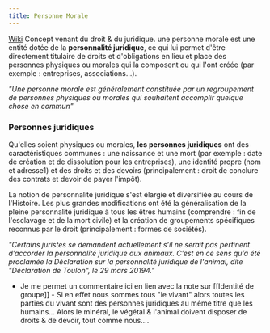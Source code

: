 ```yaml
---
title: Personne Morale
---
```


[Wiki](https://fr.wikipedia.org/wiki/Personne_morale)
Concept venant du droit & du juridique. une personne morale est une entité dotée de la **personnalité juridique**, ce qui lui permet d'être directement titulaire de droits et d'obligations en lieu et place des personnes physiques ou morales qui la composent ou qui l'ont créée (par exemple : entreprises, associations...).

*"Une personne morale est généralement constituée par un regroupement de personnes physiques ou morales qui souhaitent accomplir quelque chose en commun"*

### Personnes juridiques
Qu'elles soient physiques ou morales, **les personnes juridiques** ont des caractéristiques communes : une naissance et une mort (par exemple : date de création et de dissolution pour les entreprises), une identité propre (nom et adresse1) et des droits et des devoirs (principalement : droit de conclure des contrats et devoir de payer l'impôt).

La notion de personnalité juridique s'est élargie et diversifiée au cours de l'Histoire. Les plus grandes modifications ont été la généralisation de la pleine personnalité juridique à tous les êtres humains (comprendre : fin de l'esclavage et de la mort civile) et la création de groupements spécifiques reconnus par le droit (principalement : formes de sociétés).

*"Certains juristes se demandent actuellement s’il ne serait pas pertinent d’accorder la personnalité juridique aux animaux. C’est en ce sens qu’a été proclamée la Déclaration sur la personnalité juridique de l'animal, dite "Déclaration de Toulon", le 29 mars 20194."*
- Je me permet un commentaire ici en lien avec la note sur [[Identité de groupe]] - Si en effet nous sommes tous "le vivant" alors toutes les parties du vivant sont des personnes juridiques au même titre que les humains... Alors le minéral, le végétal & l'animal doivent disposer de droits & de devoir, tout comme nous....